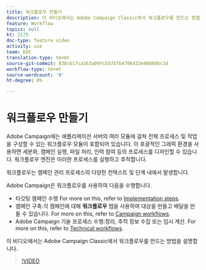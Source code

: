 ```yaml
---
title: 워크플로우 만들기
description: 이 비디오에서는 Adobe Campaign Classic에서 워크플로우를 만드는 방법을 설명합니다.
feature: Workflow
topics: null
kt: 2175
doc-type: feature video
activity: use
team: DOC
translation-type: tm+mt
source-git-commit: 838c617ca163a09fcb57b7b4706433e98869bc3d
workflow-type: tm+mt
source-wordcount: '0'
ht-degree: 0%

---
```



# 워크플로우 만들기

Adobe Campaign에는 애플리케이션 서버의 여러 모듈에 걸쳐 전체 프로세스 및 작업을 구성할 수 있는 워크플로우 모듈이 포함되어 있습니다. 이 포괄적인 그래픽 환경을 사용하면 세분화, 캠페인 실행, 파일 처리, 인력 참여 등의 프로세스를 디자인할 수 있습니다. 워크플로우 엔진은 이러한 프로세스를 실행하고 추적합니다.

워크플로우는 캠페인 관리 프로세스의 다양한 컨텍스트 및 단계 내에서 발생합니다.

Adobe Campaign은 워크플로우를 사용하여 다음을 수행합니다.

* 타깃팅 캠페인 수행 For more on this, refer to [Implementation steps](https://docs.adobe.com/content/help/en/campaign-classic/using/automating-with-workflows/general-operation/building-a-workflow.html#Implementation_steps_).
* 캠페인 구축:각 캠페인에 대해 **워크플로우** 탭을 사용하여 대상을 만들고 배달을 만들 수 있습니다. For more on this, refer to [Campaign workflows](https://docs.adobe.com/content/help/ko-KR/campaign-classic/using/automating-with-workflows/general-operation/building-a-workflow.html#campaign-workflows).
* Adobe Campaign 기술 프로세스 수행:정리, 추적 정보 수집 또는 임시 계산. For more on this, refer to [Technical workflows](https://docs.adobe.com/content/help/ko-KR/campaign-classic/using/automating-with-workflows/general-operation/building-a-workflow.html#technical-workflows).

이 비디오에서는 Adobe Campaign Classic에서 워크플로우를 만드는 방법을 설명합니다.

>[!VIDEO](https://video.tv.adobe.com/v/25559?quality=12)

